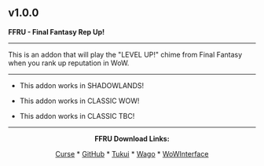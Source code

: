 v1.0.0
------------------------------

**FFRU - Final Fantasy Rep Up!**

------------------------------

This is an addon that will play the "LEVEL UP!" chime from Final Fantasy when you rank up reputation in WoW.

------------------------------

- This addon works in SHADOWLANDS!

- This addon works in CLASSIC WOW!

- This addon works in CLASSIC TBC!

------------------------------
<div align="center">

**FFRU Download Links:**

[Curse](https://www.curseforge.com/wow/addons/FFRU "This link takes you to the Curseforge.com website, you may download it here and help support the developers.") * [GitHub](https://github.com/donniedice/FFRU "This link takes you to the GitHub.com website, you may download it here.") * [Tukui](https://www.tukui.org/addons.php?id= "This link takes you to the Tukui.org website, you may download it here.") * [Wago](https://addons.wago.io/addons/FFRU "This link takes you to the Wago.io website, you may download it here and help support the developers.") * [WoWInterface](https://www.wowinterface.com/downloads/ "This link takes you to the WoWInterface.com website, you may download it here.")

</div>
